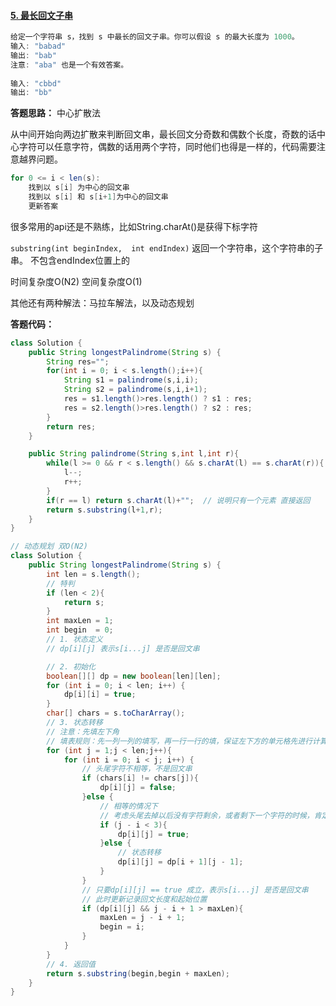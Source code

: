 #### [5. 最长回文子串](https://leetcode-cn.com/problems/longest-palindromic-substring/)

```java
给定一个字符串 s，找到 s 中最长的回文子串。你可以假设 s 的最大长度为 1000。
输入: "babad"
输出: "bab"
注意: "aba" 也是一个有效答案。
    
输入: "cbbd"
输出: "bb"
```

**答题思路：** 中心扩散法

从中间开始向两边扩散来判断回文串，最长回文分奇数和偶数个长度，奇数的话中心字符可以任意字符，偶数的话用两个字符，同时他们也得是一样的，代码需要注意越界问题。

``` java
for 0 <= i < len(s):
	找到以 s[i] 为中心的回文串
    找到以 s[i] 和 s[i+1]为中心的回文串
    更新答案
```

很多常用的api还是不熟练，比如String.charAt()是获得下标字符

`substring(int beginIndex,  int endIndex)`  返回一个字符串，这个字符串的子串。 不包含endIndex位置上的

时间复杂度O(N2) 空间复杂度O(1)

其他还有两种解法：马拉车解法，以及动态规划



**答题代码：**

```java
class Solution {
    public String longestPalindrome(String s) {
        String res="";
        for(int i = 0; i < s.length();i++){
            String s1 = palindrome(s,i,i);
            String s2 = palindrome(s,i,i+1);
            res = s1.length()>res.length() ? s1 : res;
            res = s2.length()>res.length() ? s2 : res;
        }
        return res;
    }

    public String palindrome(String s,int l,int r){
        while(l >= 0 && r < s.length() && s.charAt(l) == s.charAt(r)){
            l--;
            r++;
        }
        if(r == l) return s.charAt(l)+"";  // 说明只有一个元素 直接返回
        return s.substring(l+1,r);
    }
}
```

```java
// 动态规划 双O(N2)
class Solution {
    public String longestPalindrome(String s) {
        int len = s.length();
        // 特判
        if (len < 2){
            return s;
        }
        int maxLen = 1;
        int begin  = 0;
        // 1. 状态定义
        // dp[i][j] 表示s[i...j] 是否是回文串

        // 2. 初始化
        boolean[][] dp = new boolean[len][len];
        for (int i = 0; i < len; i++) {
            dp[i][i] = true;
        }
        char[] chars = s.toCharArray();
        // 3. 状态转移
        // 注意：先填左下角
        // 填表规则：先一列一列的填写，再一行一行的填，保证左下方的单元格先进行计算
        for (int j = 1;j < len;j++){
            for (int i = 0; i < j; i++) {
                // 头尾字符不相等，不是回文串
                if (chars[i] != chars[j]){
                    dp[i][j] = false;
                }else {
                    // 相等的情况下
                    // 考虑头尾去掉以后没有字符剩余，或者剩下一个字符的时候，肯定是回文串
                    if (j - i < 3){
                        dp[i][j] = true;
                    }else {
                        // 状态转移
                        dp[i][j] = dp[i + 1][j - 1];
                    }
                }
                // 只要dp[i][j] == true 成立，表示s[i...j] 是否是回文串
                // 此时更新记录回文长度和起始位置
                if (dp[i][j] && j - i + 1 > maxLen){
                    maxLen = j - i + 1;
                    begin = i;
                }
            }
        }
        // 4. 返回值
        return s.substring(begin,begin + maxLen);
    }
}
```

